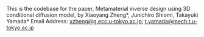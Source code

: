 This is the codebase for the paper, Metamaterial inverse design using 3D conditional diffusion model, by Xiaoyang Zheng*, Junichiro Shiomi, Takayuki Yamada*
Email Address: xzheng@g.ecc.u-tokyo.ac.jp; t.yamada@mech.t.u-tokyo.ac.jp
